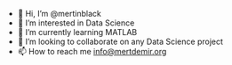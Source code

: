 - 👋 Hi, I’m @mertinblack
- 👀 I’m interested in Data Science
- 🌱 I’m currently learning MATLAB
- 💞️ I’m looking to collaborate on any Data Science project
- 📫 How to reach me info@mertdemir.org

<!---
mertinblack/mertinblack is a ✨ special ✨ repository because its `README.md` (this file) appears on your GitHub profile.
You can click the Preview link to take a look at your changes.
--->
